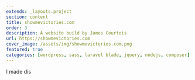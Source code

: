 ```yaml
---
extends: _layouts.project
section: content
title: showmevictories.com
order: 3
description: A website build by James Courtois
url: https://showmevictories.com
cover_image: /assets/img/showmevictories.com.png
featured: true
categories: [wordpress, sass, laravel blade, jquery, nodejs, composer]
---
```


I made dis

